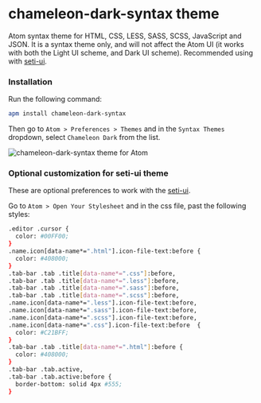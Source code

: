 # chameleon-dark-syntax theme

Atom syntax theme for HTML, CSS, LESS, SASS, SCSS, JavaScript and JSON. It is a syntax theme only, and will not affect the Atom UI (it works with both the Light UI scheme, and Dark UI scheme). Recommended using with <a href="https://github.com/jesseweed/seti-ui">seti-ui</a>.

### Installation

Run the following command:

```sh
apm install chameleon-dark-syntax
```

Then go to `Atom > Preferences > Themes` and in the `Syntax Themes` dropdown, select `Chameleon Dark` from the list.

![chameleon-dark-syntax theme for Atom](http://i.imgur.com/cTYmwsL.jpg)

### Optional customization for seti-ui theme

These are optional preferences to work with the <a href="https://github.com/jesseweed/seti-ui">seti-ui</a>.

Go to `Atom > Open Your Stylesheet` and in the css file, past the following styles:

```sh
.editor .cursor {
  color: #00FF00;
}
.name.icon[data-name*=".html"].icon-file-text:before {
  color: #408000;
}
.tab-bar .tab .title[data-name*=".css"]:before,
.tab-bar .tab .title[data-name*=".less"]:before,
.tab-bar .tab .title[data-name*=".sass"]:before,
.tab-bar .tab .title[data-name*=".scss"]:before,
.name.icon[data-name*=".less"].icon-file-text:before,
.name.icon[data-name*=".sass"].icon-file-text:before,
.name.icon[data-name*=".scss"].icon-file-text:before,
.name.icon[data-name*=".css"].icon-file-text:before  {
  color: #C21BFF;
}
.tab-bar .tab .title[data-name*=".html"]:before {
  color: #408000;
}
.tab-bar .tab.active,
.tab-bar .tab.active:before {
  border-bottom: solid 4px #555;
}
```
